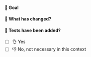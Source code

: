 #### 🎯 Goal


#### 🔁 What has changed?


#### 🧪 Tests have been added?
- [ ] 👌 Yes
- [ ] 👎 No, not necessary in this context
